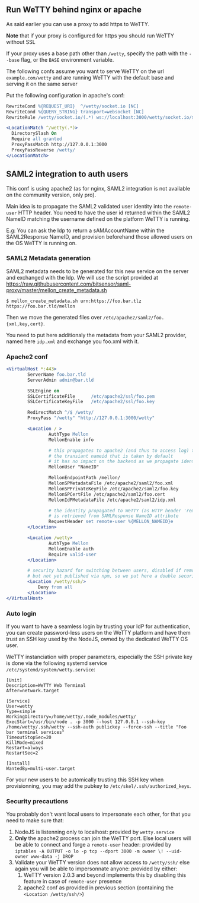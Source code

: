 ## Run WeTTY behind nginx or apache

As said earlier you can use a proxy to add https to WeTTY.

**Note** that if your proxy is configured for https you should run WeTTY without
SSL

If your proxy uses a base path other than `/wetty`, specify the path with the
`--base` flag, or the `BASE` environment variable.

The following confs assume you want to serve WeTTY on the url
`example.com/wetty` and are running WeTTY with the default base and serving it
on the same server

Put the following configuration in apache's conf:

```apache
RewriteCond %{REQUEST_URI}  ^/wetty/socket.io [NC]
RewriteCond %{QUERY_STRING} transport=websocket [NC]
RewriteRule /wetty/socket.io/(.*) ws://localhost:3000/wetty/socket.io/$1 [P,L]

<LocationMatch ^/wetty(.*)>
  DirectorySlash On
  Require all granted
  ProxyPassMatch http://127.0.0.1:3000
  ProxyPassReverse /wetty/
</LocationMatch>
```

## SAML2 integration to auth users

This conf is using apache2 (as for nginx, SAML2 integration is not available on
the community version, only pro).

Main idea is to propagate the SAML2 validated user identity into the
`remote-user` HTTP header. You need to have the user id returned within the
SAML2 NameID matching the username defined on the platform WeTTY is running.

E.g: You can ask the Idp to return a sAMAccountName within the SAML2Response
NameID, and provision beforehand those allowed users on the OS WeTTY is running
on.

### SAML2 Metadata generation

SAML2 metadata needs to be generated for this new service on the server and
exchanged with the Idp. We will use the script provided at
https://raw.githubusercontent.com/bitsensor/saml-proxy/master/mellon_create_metadata.sh

```
$ mellon_create_metadata.sh urn:https://foo.bar.tlz https://foo.bar.tld/mellon
```

Then we move the generated files over `/etc/apache2/saml2/foo.{xml,key,cert}`.

You need to put here additionaly the metadata from your SAML2 provider, named
here `idp.xml` and exchange you foo.xml with it.

### Apache2 conf

```apache
<VirtualHost *:443>
        ServerName foo.bar.tld
        ServerAdmin admin@bar.tld

        SSLEngine on
        SSLCertificateFile      /etc/apache2/ssl/foo.pem
        SSLCertificateKeyFile   /etc/apache2/ssl/foo.key

        RedirectMatch ^/$ /wetty/
        ProxyPass "/wetty" "http://127.0.0.1:3000/wetty"

        <Location / >
                AuthType Mellon
                MellonEnable info

                # this propagates to apache2 (and thus to access log) the proper user id, and not
                # the transiant nameid that is taken by default
                # it has no impact on the backend as we propagate identify via remote-user header there
                MellonUser "NameID"

                MellonEndpointPath /mellon/
                MellonSPMetadataFile /etc/apache2/saml2/foo.xml
                MellonSPPrivateKeyFile /etc/apache2/saml2/foo.key
                MellonSPCertFile /etc/apache2/saml2/foo.cert
                MellonIdPMetadataFile /etc/apache2/saml2/idp.xml

                # the identity propagated to WeTTY (as HTTP header 'remote-user: xxxxx')
                # is retrieved from SAMLResponse NameID attribute
                RequestHeader set remote-user %{MELLON_NAMEID}e
        </Location>

        <Location /wetty>
                AuthType Mellon
                MellonEnable auth
                Require valid-user
        </Location>

        # security hazard for switching between users, disabled if remote-user set as recent github commit
        # but not yet published via npm, so we put here a double security belt
        <Location /wetty/ssh/>
            Deny from all
        </Location>
</VirtualHost>
```

### Auto login

If you want to have a seamless login by trusting your IdP for authentication,
you can create password-less users on the WeTTY platform and have them trust an
SSH key used by the NodeJS, owned by the dedicated WeTTY OS user.

WeTTY instanciation with proper parameters, especially the SSH private key is
done via the following systemd service `/etc/systemd/system/wetty.service`:

```
[Unit]
Description=WeTTY Web Terminal
After=network.target

[Service]
User=wetty
Type=simple
WorkingDirectory=/home/wetty/.node_modules/wetty/
ExecStart=/usr/bin/node . -p 3000 --host 127.0.0.1 --ssh-key /home/wetty/.ssh/wetty --ssh-auth publickey --force-ssh --title "Foo bar terminal services"
TimeoutStopSec=20
KillMode=mixed
Restart=always
RestartSec=2

[Install]
WantedBy=multi-user.target
```

For your new users to be automically trusting this SSH key when provisionning,
you may add the pubkey to `/etc/skel/.ssh/authorized_keys`.

### Security precautions

You probably don't want local users to impersonate each other, for that you need
to make sure that:

1. NodeJS is listenning only to localhost: provided by `wetty.service`
2. **Only** the apache2 process can join the WeTTY port. Else local users will
   be able to connect and forge a `remote-user` header: provided by
   `iptables -A OUTPUT -o lo -p tcp --dport 3000 -m owner \! --uid-owner www-data -j DROP`
3. Validate your WeTTY version does not allow access to `/wetty/ssh/` else again
   you will be able to impersonnate anyone: provided by either:
   1. WeTTY version 2.0.3 and beyond implements this by disabling this feature
      in case of `remote-user` presence
   2. apache2 conf as provided in previous section (containing the
      `<Location /wetty/ssh/>`)
